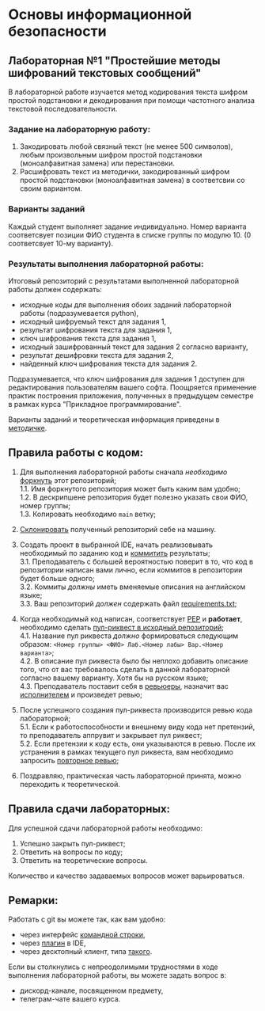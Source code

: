 # Основы информационной безопасности

## Лабораторная №1 "Простейшие методы шифрований текстовых сообщений"

В лабораторной работе изучается метод кодирования текста шифром простой подстановки и декодирования при помощи частотного анализа 
текстовой последовательности. 

### Задание на лабораторную работу:
1. Закодировать любой связный текст (не менее 500 символов), любым произвольным шифром простой подстановки (моноалфавитная замена) или перестановки. 
2. Расшифровать текст из методички, закодированный шифром простой подстановки (моноалфавитная замена) в соответсвии со своим вариантом.

### Варианты заданий
Каждый студент выполняет задание индивидуально.
Номер варианта соответсвует позиции ФИО студента в списке группы по модулю 10. (0 соответсвует 10-му варианту).

### Результаты выполнения лабораторной работы:
Итоговый репозиторий с результатами выполненной лабораторной работы должен содержать:
- исходные коды для выполнения обоих заданий лабораторной работы (подразумевается python),
- исходный шифруемый текст для задания 1,
- результат шифрования текста для задания 1,
- ключ шифрования текста для задания 1,
- исходный зашифрованный текст для задания 2 согласно варианту,
- результат дешифровки текста для задания 2,
- найденный ключ шифрования текста для задания 2.

Подразумевается, что ключ шифрования для задания 1 доступен для редактирования пользователям вашего софта.
Поощряется применение практик построения приложения, полученных в предыдущем семестре в рамках курса "Прикладное программирование".

Варианты заданий и теоретическая информация приведены в [методичке](https://github.com/itsecd/isb-1/blob/main/ISB_Lab1.pdf).

## Правила работы с кодом:
1. Для выполнения лабораторной работы сначала *необходимо* [форкнуть](https://docs.github.com/en/get-started/quickstart/fork-a-repo) этот репозиторий;  
1.1. Имя форкнутого репозитория может быть каким вам удобно;  
1.2. В дескрипшене репозитория будет полезно указать свои ФИО, номер группы;  
1.3. Копировать необходимо `main` ветку;  

2. [Склонировать](https://docs.github.com/en/repositories/creating-and-managing-repositories/cloning-a-repository) полученный репозиторий себе на машину.

3. Создать проект в выбранной IDE, начать реализовывать необходимый по заданию код и [коммитить](https://docs.github.com/en/pull-requests/committing-changes-to-your-project/creating-and-editing-commits/about-commits) результаты;  
3.1. Преподаватель с большей вероятностью поверит в то, что код в репозитории написан вами лично, если коммитов в репозитории будет больше одного;  
3.2. Коммиты *должны* иметь вменяемые описания на английском языке;  
3.3. Ваш репозиторий *должен* содержать файл [requirements.txt](https://www.jetbrains.com/help/pycharm/managing-dependencies.html#create-requirements); 

4. Когда необходимый код написан, соответствует [PEP](https://peps.python.org/pep-0008/) и **работает**, необходимо сделать [пул-риквест в исходный репозиторий](https://docs.github.com/en/pull-requests/collaborating-with-pull-requests/proposing-changes-to-your-work-with-pull-requests/creating-a-pull-request-from-a-fork);  
4.1. Название пул риквеста *должно* формироваться следующим образом: `<Номер группы> <ФИО> Лаб.<Номер лабы> Вар.<Номер варианта>`;  
4.2. В описание пул риквеста было бы неплохо добавить описание того, что  от вас требовалось сделать в данной лабораторной согласно вашему варианту. Хотя бы на русском языке;  
4.3. Преподаватель поставит себя в [ревьюеры](https://docs.github.com/en/pull-requests/collaborating-with-pull-requests/proposing-changes-to-your-work-with-pull-requests/requesting-a-pull-request-review), назначит вас [исполнителем](https://docs.github.com/en/issues/tracking-your-work-with-issues/assigning-issues-and-pull-requests-to-other-github-users) и произведет ревью; 

5. После успешного создания пул-риквеста производится ревью кода лабораторной;  
5.1. Если к работоспособности и внешнему виду кода нет претензий, то преподаватель аппрувит и закрывает пул риквест;  
5.2. Если претензии к коду есть, они указываются в ревью. После их устранения в рамках текущего пул риквеста, вам необходимо запросить [повторное ревью](https://github.blog/changelog/2019-02-21-re-request-review-on-a-pull-request/);  

6. Поздравляю, практическая часть лабораторной принята, можно переходить к теоретической.

## Правила сдачи лабораторных:
Для успешной сдачи лабораторной работы необходимо:
1. Успешно закрыть пул-риквест;
2. Ответить на вопросы по коду;
3. Ответить на теоретические вопросы.  

Количество и качество задаваемых вопросов может варьироваться.

## Ремарки:
Работать с git вы можете так, как вам удобно:
* через интерфейс [командной строки](https://git-scm.com/book/en/v2/Getting-Started-Installing-Git),
* через [плагин](https://www.jetbrains.com/help/pycharm/set-up-a-git-repository.html#fetch) в IDE,
* через десктопный клиент, типа [такого](https://desktop.github.com/).

Если вы столкнулись с непреодолимыми трудностями в ходе выполнения лабораторной работы, вы можете задать вопрос в:
* дискорд-канале, посвященном предмету,
* телеграм-чате вашего курса.
